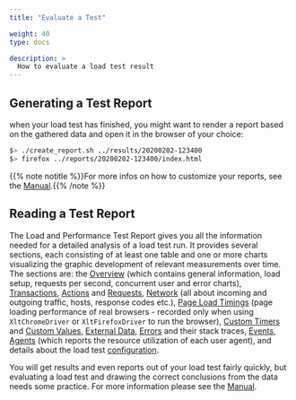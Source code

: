 ```yaml
---
title: "Evaluate a Test"

weight: 40
type: docs

description: >
  How to evaluate a load test result
---
```


## Generating a Test Report

when your load test has finished, you might want to render a report based on the gathered data and open it in the browser of your choice:

```bash
$> ./create_report.sh ../results/20200202-123400
$> firefox ../reports/20200202-123400/index.html
```

{{% note notitle %}}For more infos on how to customize your reports, see the [Manual](../../manual/540-report-options).{{% /note %}}

## Reading a Test Report

The Load and Performance Test Report gives you all the information needed for a detailed analysis of a load test run. It provides several sections, each consisting of at least one table and one or more charts visualizing the graphic development of relevant measurements over time. The sections are: the [Overview](../../manual/320-test-evaluation#overview) (which contains general information, load setup, requests per second, concurrent user and error charts), [Transactions](../../manual/320-test-evaluation#transactions), [Actions](../../manual/320-test-evaluation#actions) and [Requests](../../manual/320-test-evaluation#requests-1), [Network](../../manual/320-test-evaluation#network) (all about incoming and outgoing traffic, hosts, response codes etc.), [Page Load Timings](../../manual/320-test-evaluation#page-load-timings) (page loading performance of real browsers - recorded only when using `XltChromeDriver` or `XltFirefoxDriver` to run the browser), [Custom Timers](../../manual/320-test-evaluation#custom-timers--values) and [Custom Values](../../manual/320-test-evaluation#custom-timers--values), [External Data](../../manual/320-test-evaluation#external-data), [Errors](../../manual/320-test-evaluation#errors-1) and their stack traces, [Events](../../manual/320-test-evaluation#events), [Agents](../../manual/320-test-evaluation#agents) (which reports the resource utilization of each user agent), and details about the load test [configuration](../../manual/320-test-evaluation#configuration).

You will get results and even reports out of your load test fairly quickly, but evaluating a load test and drawing the correct conclusions from the data needs some practice. For more information please see the [Manual](../../manual/320-test-evaluation).






